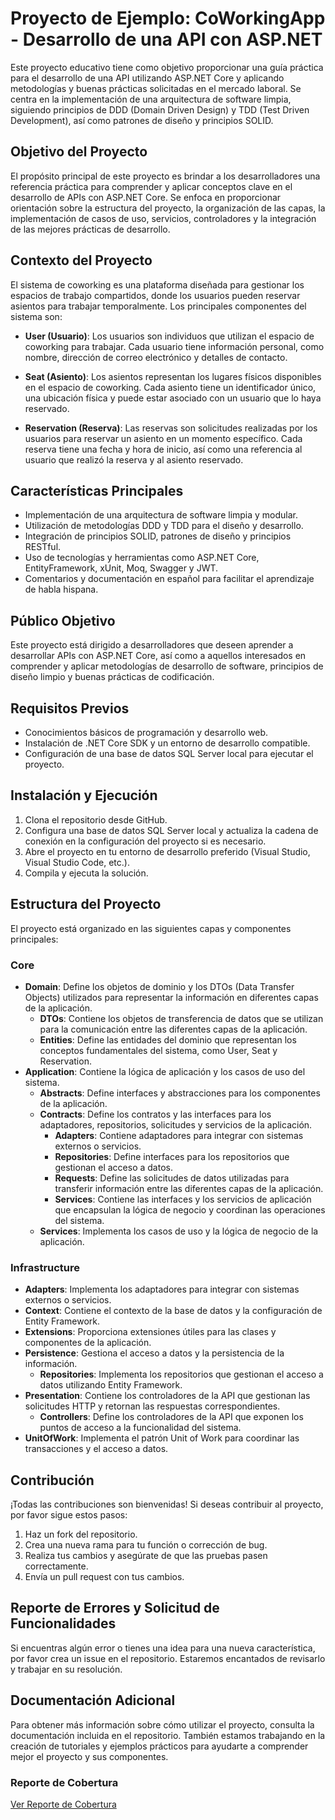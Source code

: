 # Proyecto de Ejemplo: CoWorkingApp - Desarrollo de una API con ASP.NET

Este proyecto educativo tiene como objetivo proporcionar una guía práctica para el desarrollo de una API utilizando ASP.NET Core y aplicando metodologías y buenas prácticas solicitadas en el mercado laboral. Se centra en la implementación de una arquitectura de software limpia, siguiendo principios de DDD (Domain Driven Design) y TDD (Test Driven Development), así como patrones de diseño y principios SOLID.

## Objetivo del Proyecto

El propósito principal de este proyecto es brindar a los desarrolladores una referencia práctica para comprender y aplicar conceptos clave en el desarrollo de APIs con ASP.NET Core. Se enfoca en proporcionar orientación sobre la estructura del proyecto, la organización de las capas, la implementación de casos de uso, servicios, controladores y la integración de las mejores prácticas de desarrollo.

## Contexto del Proyecto

El sistema de coworking es una plataforma diseñada para gestionar los espacios de trabajo compartidos, donde los usuarios pueden reservar asientos para trabajar temporalmente. Los principales componentes del sistema son:

- **User (Usuario)**: Los usuarios son individuos que utilizan el espacio de coworking para trabajar. Cada usuario tiene información personal, como nombre, dirección de correo electrónico y detalles de contacto.

- **Seat (Asiento)**: Los asientos representan los lugares físicos disponibles en el espacio de coworking. Cada asiento tiene un identificador único, una ubicación física y puede estar asociado con un usuario que lo haya reservado.

- **Reservation (Reserva)**: Las reservas son solicitudes realizadas por los usuarios para reservar un asiento en un momento específico. Cada reserva tiene una fecha y hora de inicio, así como una referencia al usuario que realizó la reserva y al asiento reservado.

## Características Principales

- Implementación de una arquitectura de software limpia y modular.
- Utilización de metodologías DDD y TDD para el diseño y desarrollo.
- Integración de principios SOLID, patrones de diseño y principios RESTful.
- Uso de tecnologías y herramientas como ASP.NET Core, EntityFramework, xUnit, Moq, Swagger y JWT.
- Comentarios y documentación en español para facilitar el aprendizaje de habla hispana.

## Público Objetivo

Este proyecto está dirigido a desarrolladores que deseen aprender a desarrollar APIs con ASP.NET Core, así como a aquellos interesados en comprender y aplicar metodologías de desarrollo de software, principios de diseño limpio y buenas prácticas de codificación.

## Requisitos Previos

- Conocimientos básicos de programación y desarrollo web.
- Instalación de .NET Core SDK y un entorno de desarrollo compatible.
- Configuración de una base de datos SQL Server local para ejecutar el proyecto.

## Instalación y Ejecución

1. Clona el repositorio desde GitHub.
2. Configura una base de datos SQL Server local y actualiza la cadena de conexión en la configuración del proyecto si es necesario.
3. Abre el proyecto en tu entorno de desarrollo preferido (Visual Studio, Visual Studio Code, etc.).
4. Compila y ejecuta la solución.

## Estructura del Proyecto

El proyecto está organizado en las siguientes capas y componentes principales:

### Core

- **Domain**: Define los objetos de dominio y los DTOs (Data Transfer Objects) utilizados para representar la información en diferentes capas de la aplicación.
  - **DTOs**: Contiene los objetos de transferencia de datos que se utilizan para la comunicación entre las diferentes capas de la aplicación.
  - **Entities**: Define las entidades del dominio que representan los conceptos fundamentales del sistema, como User, Seat y Reservation.
- **Application**: Contiene la lógica de aplicación y los casos de uso del sistema.
  - **Abstracts**: Define interfaces y abstracciones para los componentes de la aplicación.
  - **Contracts**: Define los contratos y las interfaces para los adaptadores, repositorios, solicitudes y servicios de la aplicación.
    - **Adapters**: Contiene adaptadores para integrar con sistemas externos o servicios.
    - **Repositories**: Define interfaces para los repositorios que gestionan el acceso a datos.
    - **Requests**: Define las solicitudes de datos utilizadas para transferir información entre las diferentes capas de la aplicación.
    - **Services**: Contiene las interfaces y los servicios de aplicación que encapsulan la lógica de negocio y coordinan las operaciones del sistema.
  - **Services**: Implementa los casos de uso y la lógica de negocio de la aplicación.

### Infrastructure

- **Adapters**: Implementa los adaptadores para integrar con sistemas externos o servicios.
- **Context**: Contiene el contexto de la base de datos y la configuración de Entity Framework.
- **Extensions**: Proporciona extensiones útiles para las clases y componentes de la aplicación.
- **Persistence**: Gestiona el acceso a datos y la persistencia de la información.
  - **Repositories**: Implementa los repositorios que gestionan el acceso a datos utilizando Entity Framework.
- **Presentation**: Contiene los controladores de la API que gestionan las solicitudes HTTP y retornan las respuestas correspondientes.
  - **Controllers**: Define los controladores de la API que exponen los puntos de acceso a la funcionalidad del sistema.
- **UnitOfWork**: Implementa el patrón Unit of Work para coordinar las transacciones y el acceso a datos.

## Contribución

¡Todas las contribuciones son bienvenidas! Si deseas contribuir al proyecto, por favor sigue estos pasos:

1. Haz un fork del repositorio.
2. Crea una nueva rama para tu función o corrección de bug.
3. Realiza tus cambios y asegúrate de que las pruebas pasen correctamente.
4. Envía un pull request con tus cambios.

## Reporte de Errores y Solicitud de Funcionalidades

Si encuentras algún error o tienes una idea para una nueva característica, por favor crea un issue en el repositorio. Estaremos encantados de revisarlo y trabajar en su resolución.

## Documentación Adicional

Para obtener más información sobre cómo utilizar el proyecto, consulta la documentación incluida en el repositorio. También estamos trabajando en la creación de tutoriales y ejemplos prácticos para ayudarte a comprender mejor el proyecto y sus componentes.

### Reporte de Cobertura

[Ver Reporte de Cobertura](https://vicellobre.github.io/CoWorkingApp/)

